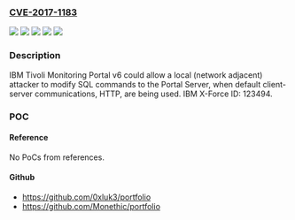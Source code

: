 ### [CVE-2017-1183](https://cve.mitre.org/cgi-bin/cvename.cgi?name=CVE-2017-1183)
![](https://img.shields.io/static/v1?label=Product&message=Tivoli%20Monitoring%20V6&color=blue)
![](https://img.shields.io/static/v1?label=Version&message=6.2.2.9%20&color=brightgreen)
![](https://img.shields.io/static/v1?label=Version&message=6.2.3.5%20&color=brightgreen)
![](https://img.shields.io/static/v1?label=Version&message=6.3.0.7%20&color=brightgreen)
![](https://img.shields.io/static/v1?label=Vulnerability&message=Data%20Manipulation&color=brightgreen)

### Description

IBM Tivoli Monitoring Portal v6 could allow a local (network adjacent) attacker to modify SQL commands to the Portal Server, when default client-server communications, HTTP, are being used. IBM X-Force ID: 123494.

### POC

#### Reference
No PoCs from references.

#### Github
- https://github.com/0xluk3/portfolio
- https://github.com/Monethic/portfolio

